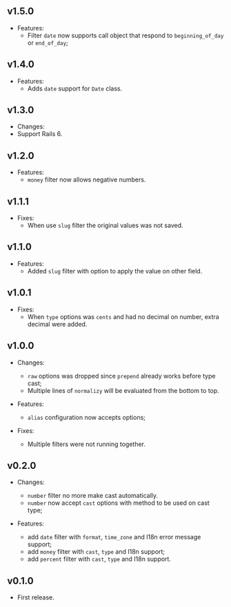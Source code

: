 ## v1.5.0

- Features:
  - Filter `date` now supports call object that respond to `beginning_of_day` or `end_of_day`;

## v1.4.0

- Features:
  - Adds `date` support for `Date` class.

## v1.3.0

- Changes:
 - Support Rails 6.

## v1.2.0

- Features:
  - `money` filter now allows negative numbers.

## v1.1.1

- Fixes:
  - When use `slug` filter the original values was not saved.

## v1.1.0

- Features:
  - Added `slug` filter with option to apply the value on other field.

## v1.0.1

- Fixes:
  - When `type` options was `cents` and had no decimal on number, extra decimal were added.

## v1.0.0

- Changes:
  - `raw` options was dropped since `prepend` already works before type cast;
  - Multiple lines of `normalizy` will be evaluated from the bottom to top.

- Features:
  - `alias` configuration now accepts options;

- Fixes:
  - Multiple filters were not running together.

## v0.2.0

- Changes:
  - `number` filter no more make cast automatically.
  - `number` now accept `cast` options with method to be used on cast type;

- Features:
  - add `date` filter with `format`, `time_zone` and I18n error message support;
  - add `money` filter with `cast`, `type` and I18n support;
  - add `percent` filter with `cast`, `type` and I18n support.

## v0.1.0

- First release.
